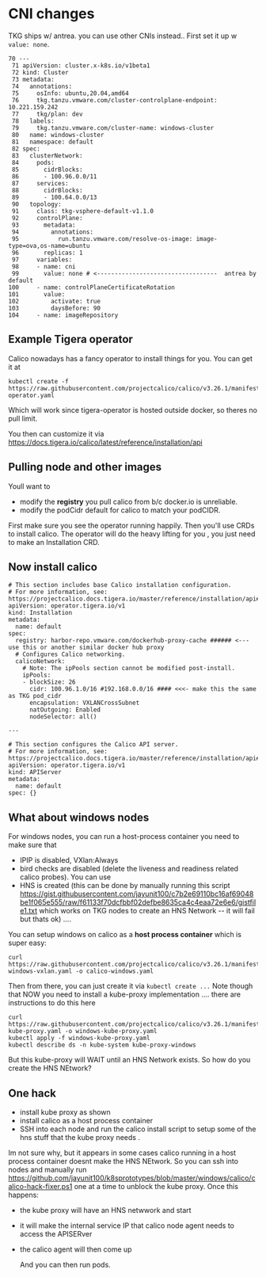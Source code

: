 # CNI changes

TKG ships w/ antrea. you can use other CNIs instead..  First set it up w `value: none`.
```
70 ---
 71 apiVersion: cluster.x-k8s.io/v1beta1
 72 kind: Cluster
 73 metadata:
 74   annotations:
 75     osInfo: ubuntu,20.04,amd64
 76     tkg.tanzu.vmware.com/cluster-controlplane-endpoint: 10.221.159.242
 77     tkg/plan: dev
 78   labels:
 79     tkg.tanzu.vmware.com/cluster-name: windows-cluster
 80   name: windows-cluster
 81   namespace: default
 82 spec:
 83   clusterNetwork:
 84     pods:
 85       cidrBlocks:
 86       - 100.96.0.0/11
 87     services:
 88       cidrBlocks:
 89       - 100.64.0.0/13
 90   topology:
 91     class: tkg-vsphere-default-v1.1.0
 92     controlPlane:
 93       metadata:
 94         annotations:
 95           run.tanzu.vmware.com/resolve-os-image: image-type=ova,os-name=ubuntu
 96       replicas: 1
 97     variables:
 98     - name: cni
 99       value: none # <----------------------------------  antrea by default
100     - name: controlPlaneCertificateRotation
101       value:
102         activate: true
103         daysBefore: 90
104     - name: imageRepository
```

## Example Tigera operator

Calico nowadays has a fancy operator to install things for you.  You can get it at 

```
kubectl create -f https://raw.githubusercontent.com/projectcalico/calico/v3.26.1/manifests/tigera-operator.yaml
```
Which will work since tigera-operator is hosted outside docker, so theres no pull limit.

You then can customize it via https://docs.tigera.io/calico/latest/reference/installation/api 

## Pulling node and other images

Youll want to 
- modify the **registry** you pull calico from b/c docker.io is unreliable.  
- modify the podCidr default for calico to match your podCIDR.

First make sure you see the operator running happily.  Then you'll use CRDs to install calico.
The operator will do the heavy lifting for you , you just need to make an Installation CRD.

## Now install calico 
```
# This section includes base Calico installation configuration.
# For more information, see: https://projectcalico.docs.tigera.io/master/reference/installation/api#operator.tigera.io/v1.Installation
apiVersion: operator.tigera.io/v1
kind: Installation
metadata:
  name: default
spec:
  registry: harbor-repo.vmware.com/dockerhub-proxy-cache ###### <--- use this or another similar docker hub proxy 
  # Configures Calico networking.
  calicoNetwork:
    # Note: The ipPools section cannot be modified post-install.
    ipPools:
    - blockSize: 26
      cidr: 100.96.1.0/16 #192.168.0.0/16 #### <<<- make this the same as TKG pod_cidr
      encapsulation: VXLANCrossSubnet
      natOutgoing: Enabled
      nodeSelector: all()

---

# This section configures the Calico API server.
# For more information, see: https://projectcalico.docs.tigera.io/master/reference/installation/api#operator.tigera.io/v1.APIServer
apiVersion: operator.tigera.io/v1
kind: APIServer
metadata:
  name: default
spec: {}

```

## What about windows nodes

For windows nodes, you can run a host-process container you need to make sure that 
- IPIP is disabled, VXlan:Always
- bird checks are disabled (delete the liveness and readiness related calico probes).  You can use 
- HNS is created (this can be done by manually running this script https://gist.githubusercontent.com/jayunit100/c7b2e69110bc16af69048be1f065e555/raw/f61133f70dcfbbf02defbe8635ca4c4eaa72e6e6/gistfile1.txt which works on TKG nodes to create an HNS Network -- it will fail but thats ok) .... 

You can setup windows on calico as a **host process container** which is super easy:

```
curl https://raw.githubusercontent.com/projectcalico/calico/v3.26.1/manifests/calico-windows-vxlan.yaml -o calico-windows.yaml
```
Then from there, you can just create it via `kubectl create ...`
Note though that NOW you need to install a kube-proxy implementation .... there are instructions to do this here

```
curl https://raw.githubusercontent.com/projectcalico/calico/v3.26.1/manifests/windows-kube-proxy.yaml -o windows-kube-proxy.yaml
kubectl apply -f windows-kube-proxy.yaml
kubectl describe ds -n kube-system kube-proxy-windows
```
But this kube-proxy will WAIT until an HNS Network exists.  So how do you create the HNS NEtwork? 

## One hack

- install kube proxy as shown
- install calico as a host process container
- SSH into each node and run the calico install script to setup some of the hns stuff that the kube proxy needs .

Im not sure why, but it appears in some cases calico running in a host process container doesnt make the HNS NEtwork.  So you can 
ssh into nodes and manually run https://github.com/jayunit100/k8sprototypes/blob/master/windows/calico/calico-hack-fixer.ps1 one at a time
to unblock the kube proxy.  Once this happens:
- the kube proxy will have an HNS netwwork and start
- it will make the internal service IP that calico node agent needs to access the APISERver
- the calico agent will then come up

  And you can then run pods.










